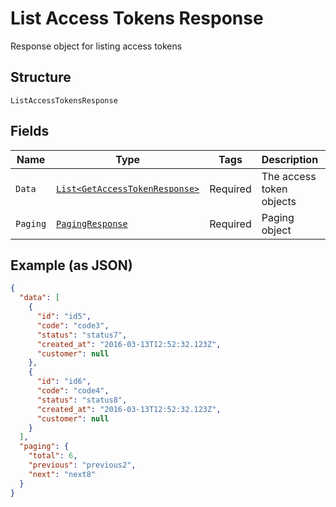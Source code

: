 
# List Access Tokens Response

Response object for listing access tokens

## Structure

`ListAccessTokensResponse`

## Fields

| Name | Type | Tags | Description | Getter | Setter |
|  --- | --- | --- | --- | --- | --- |
| `Data` | [`List<GetAccessTokenResponse>`](../../doc/models/get-access-token-response.md) | Required | The access token objects | List<GetAccessTokenResponse> getData() | setData(List<GetAccessTokenResponse> data) |
| `Paging` | [`PagingResponse`](../../doc/models/paging-response.md) | Required | Paging object | PagingResponse getPaging() | setPaging(PagingResponse paging) |

## Example (as JSON)

```json
{
  "data": [
    {
      "id": "id5",
      "code": "code3",
      "status": "status7",
      "created_at": "2016-03-13T12:52:32.123Z",
      "customer": null
    },
    {
      "id": "id6",
      "code": "code4",
      "status": "status8",
      "created_at": "2016-03-13T12:52:32.123Z",
      "customer": null
    }
  ],
  "paging": {
    "total": 6,
    "previous": "previous2",
    "next": "next8"
  }
}
```

